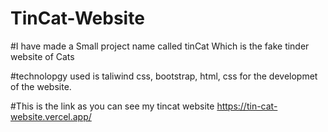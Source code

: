 # TinCat-Website

#I have made a Small project name called tinCat Which is the fake tinder website of Cats

#technolopgy used is taliwind css, bootstrap, html, css for the developmet of the website.

#This is the link as you can see my tincat website
https://tin-cat-website.vercel.app/
